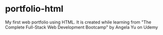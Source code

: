 # portfolio-html
My first web portfolio using HTML. It is created while learning from "The Complete Full-Stack Web Development Bootcamp" by Angela Yu on Udemy
